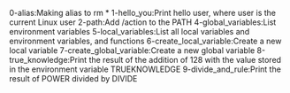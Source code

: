 0-alias:Making alias to rm *
1-hello_you:Print hello user, where user is the current Linux user
2-path:Add /action to the PATH
4-global_variables:List environment variables
5-local_variables:List all local variables and environment variables, and functions
6-create_local_variable:Create a new local variable
7-create_global_variable:Create a new global variable
8-true_knowledge:Print the result of the addition of 128 with the value stored in the environment variable TRUEKNOWLEDGE
9-divide_and_rule:Print the result of POWER divided by DIVIDE
